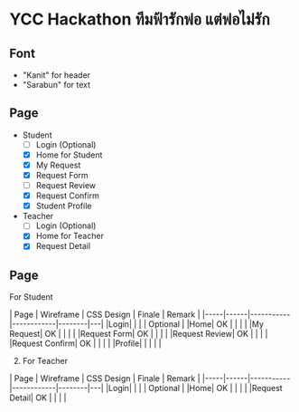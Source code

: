 # YCC Hackathon ทีมฟ้ารักพ่อ แต่พ่อไม่รัก

## Font
- "Kanit" for header
- "Sarabun" for text

## Page
- Student
    - [ ] Login (Optional)
    - [x] Home for Student
    - [x] My Request
    - [x] Request Form
    - [ ] Request Review
    - [x] Request Confirm
    - [x] Student Profile
- Teacher
    - [ ] Login (Optional)
    - [x] Home for Teacher
    - [x] Request Detail

## Page

For Student

| Page | Wireframe | CSS Design | Finale | Remark |
|-----|------|-----------|------------|--------|---|
|Login|  |  |  | Optional |
|Home| OK |  |  |  |
|My Request| OK |  |  |  |
|Request Form| OK |  |  |  |
|Request Review| OK |  |  |  |
|Request Confirm| OK |  |  |  |
|Profile|  |  |  |  |

2. For Teacher

| Page | Wireframe | CSS Design | Finale | Remark |
|-----|------|-----------|------------|--------|---|
|Login|  |  |  | Optional |
|Home| OK |  |  |  |
|Request Detail| OK |  |  |  |
